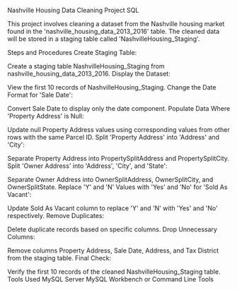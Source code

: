 Nashville Housing Data Cleaning Project SQL

This project involves cleaning a dataset from the Nashville housing market found in the 'nashville_housing_data_2013_2016' table. The cleaned data will be stored in a staging table called 'NashvilleHousing_Staging'.

Steps and Procedures
Create Staging Table:

Create a staging table NashvilleHousing_Staging from nashville_housing_data_2013_2016.
Display the Dataset:

View the first 10 records of NashvilleHousing_Staging.
Change the Date Format for 'Sale Date':

Convert Sale Date to display only the date component.
Populate Data Where 'Property Address' is Null:

Update null Property Address values using corresponding values from other rows with the same Parcel ID.
Split 'Property Address' into 'Address' and 'City':

Separate Property Address into PropertySplitAddress and PropertySplitCity.
Split 'Owner Address' into 'Address', 'City', and 'State':

Separate Owner Address into OwnerSplitAddress, OwnerSplitCity, and OwnerSplitState.
Replace 'Y' and 'N' Values with 'Yes' and 'No' for 'Sold As Vacant':

Update Sold As Vacant column to replace 'Y' and 'N' with 'Yes' and 'No' respectively.
Remove Duplicates:

Delete duplicate records based on specific columns.
Drop Unnecessary Columns:

Remove columns Property Address, Sale Date, Address, and Tax District from the staging table.
Final Check:

Verify the first 10 records of the cleaned NashvilleHousing_Staging table.
Tools Used
MySQL Server
MySQL Workbench or Command Line Tools
